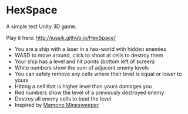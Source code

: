 # HexSpace

A simple test Unity 3D game.

Play it here: http://jussik.github.io/HexSpace/

* You are a ship with a laser in a hex-world with hidden enemies
* WASD to move around, click to shoot at cells to destroy them
* Your ship has a level and hit points (bottom left of screen)
* White numbers show the sum of adjacent enemy levels
* You can safely remove any cells where their level is equal or lower to yours
* Hitting a cell that is higher level than yours damages you
* Red numbers show the level of a previously destroyed enemy
* Destroy all enemy cells to beat the level
* Inspired by [Mamono Minesweeper](http://www.hojamaka.com/game/mamono_sweeper/en.html)
